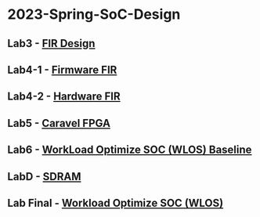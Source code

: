 # 2023-Spring-SoC-Design

## Lab3 - [FIR Design](https://github.com/jxes993409/2023-Spring-SoC-Design/blob/main/Lab3/)

## Lab4-1 - [Firmware FIR](https://github.com/jxes993409/2023-Spring-SoC-Design/tree/main/Lab4#lab-4-1)

## Lab4-2 - [Hardware FIR](https://github.com/jxes993409/2023-Spring-SoC-Design/tree/main/Lab4#lab-4-2)

## Lab5 - [Caravel FPGA](https://github.com/jxes993409/2023-Spring-SoC-Design/tree/main/Lab5)

## Lab6 - [WorkLoad Optimize SOC (WLOS) Baseline](https://github.com/jxes993409/2023-Spring-SoC-Design/tree/main/Lab6)

## LabD - [SDRAM](https://github.com/jxes993409/2023-Spring-SoC-Design/tree/main/LabD)

## Lab Final - [Workload Optimize SOC (WLOS)](https://github.com/jxes993409/2023-Spring-SoC-Design/blob/main/Lab_Final)
